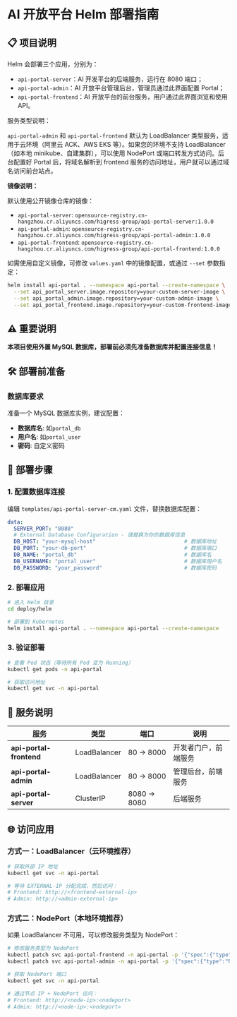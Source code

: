 # AI 开放平台 Helm 部署指南

## 📋 项目说明

Helm 会部署三个应用，分别为：
- `api-portal-server`：AI 开发平台的后端服务，运行在 8080 端口；
- `api-portal-admin`：AI 开放平台管理后台，管理员通过此界面配置 Portal；
- `api-portal-frontend`：AI 开放平台的前台服务，用户通过此界面浏览和使用 API。

服务类型说明：

`api-portal-admin` 和 `api-portal-frontend` 默认为 LoadBalancer 类型服务，适用于云环境（阿里云 ACK、AWS EKS 等）。如果您的环境不支持 LoadBalancer（如本地 minikube、自建集群），可以使用 NodePort 或端口转发方式访问。后台配置好 Portal 后，将域名解析到 frontend 服务的访问地址，用户就可以通过域名访问前台站点。

**镜像说明：**

默认使用公开镜像仓库的镜像：
- `api-portal-server`: `opensource-registry.cn-hangzhou.cr.aliyuncs.com/higress-group/api-portal-server:1.0.0`
- `api-portal-admin`: `opensource-registry.cn-hangzhou.cr.aliyuncs.com/higress-group/api-portal-admin:1.0.0`
- `api-portal-frontend`: `opensource-registry.cn-hangzhou.cr.aliyuncs.com/higress-group/api-portal-frontend:1.0.0`

如需使用自定义镜像，可修改 `values.yaml` 中的镜像配置，或通过 `--set` 参数指定：
```bash
helm install api-portal . --namespace api-portal --create-namespace \
  --set api_portal_server.image.repository=your-custom-server-image \
  --set api_portal_admin.image.repository=your-custom-admin-image \
  --set api_portal_frontend.image.repository=your-custom-frontend-image
```

## ⚠️ 重要说明

**本项目使用外置 MySQL 数据库，部署前必须先准备数据库并配置连接信息！**

## 🛠️ 部署前准备

### 数据库要求

准备一个 MySQL 数据库实例，建议配置：
- **数据库名**: 如`portal_db`
- **用户名**: 如`portal_user`  
- **密码**: 自定义密码

## 🚀 部署步骤

### 1. 配置数据库连接

编辑 `templates/api-portal-server-cm.yaml` 文件，替换数据库配置：

```yaml
data:
  SERVER_PORT: "8080"
  # External Database Configuration - 请替换为你的数据库信息
  DB_HOST: "your-mysql-host"                            # 数据库地址
  DB_PORT: "your-db-port"                               # 数据库端口
  DB_NAME: "portal_db"                                  # 数据库名
  DB_USERNAME: "portal_user"                            # 数据库用户名
  DB_PASSWORD: "your_password"                          # 数据库密码
```

### 2. 部署应用

```bash
# 进入 Helm 目录
cd deploy/helm

# 部署到 Kubernetes
helm install api-portal . --namespace api-portal --create-namespace
```

### 3. 验证部署

```bash
# 查看 Pod 状态（等待所有 Pod 变为 Running）
kubectl get pods -n api-portal

# 获取访问地址
kubectl get svc -n api-portal
```

## 📝 服务说明

| 服务 | 类型 | 端口          | 说明         |
|------|------|-------------|------------|
| **api-portal-frontend** | LoadBalancer | 80 → 8000   | 开发者门户，前端服务 |
| **api-portal-admin** | LoadBalancer | 80 → 8000   | 管理后台，前端服务  |
| **api-portal-server** | ClusterIP | 8080 → 8080 | 后端服务       |

## 🌐 访问应用

### 方式一：LoadBalancer（云环境推荐）

```bash
# 获取外部 IP 地址
kubectl get svc -n api-portal

# 等待 EXTERNAL-IP 分配完成，然后访问：
# Frontend: http://<frontend-external-ip>
# Admin: http://<admin-external-ip>
```

### 方式二：NodePort（本地环境推荐）

如果 LoadBalancer 不可用，可以修改服务类型为 NodePort：

```bash
# 修改服务类型为 NodePort
kubectl patch svc api-portal-frontend -n api-portal -p '{"spec":{"type":"NodePort"}}'
kubectl patch svc api-portal-admin -n api-portal -p '{"spec":{"type":"NodePort"}}'

# 获取 NodePort 端口
kubectl get svc -n api-portal

# 通过节点 IP + NodePort 访问：
# Frontend: http://<node-ip>:<nodeport>
# Admin: http://<node-ip>:<nodeport>
```